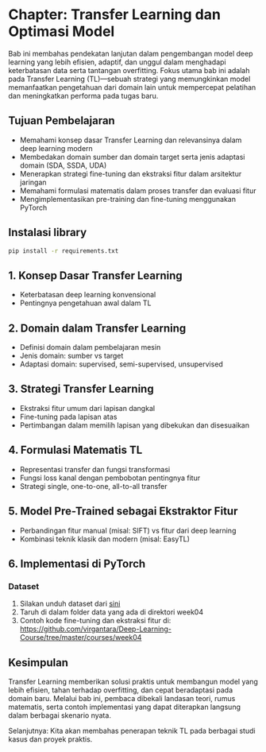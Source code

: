 # Chapter: Transfer Learning dan Optimasi Model

Bab ini membahas pendekatan lanjutan dalam pengembangan model deep learning yang lebih efisien, adaptif, dan unggul dalam menghadapi keterbatasan data serta tantangan overfitting. Fokus utama bab ini adalah pada Transfer Learning (TL)—sebuah strategi yang memungkinkan model memanfaatkan pengetahuan dari domain lain untuk mempercepat pelatihan dan meningkatkan performa pada tugas baru.

## Tujuan Pembelajaran

- Memahami konsep dasar Transfer Learning dan relevansinya dalam deep learning modern
- Membedakan domain sumber dan domain target serta jenis adaptasi domain (SDA, SSDA, UDA)
- Menerapkan strategi fine-tuning dan ekstraksi fitur dalam arsitektur jaringan
- Memahami formulasi matematis dalam proses transfer dan evaluasi fitur
- Mengimplementasikan pre-training dan fine-tuning menggunakan PyTorch

## Instalasi library
```cmd
pip install -r requirements.txt
```

## 1. Konsep Dasar Transfer Learning
- Keterbatasan deep learning konvensional
- Pentingnya pengetahuan awal dalam TL

## 2. Domain dalam Transfer Learning
- Definisi domain dalam pembelajaran mesin
- Jenis domain: sumber vs target
- Adaptasi domain: supervised, semi-supervised, unsupervised

## 3. Strategi Transfer Learning
- Ekstraksi fitur umum dari lapisan dangkal
- Fine-tuning pada lapisan atas
- Pertimbangan dalam memilih lapisan yang dibekukan dan disesuaikan

## 4. Formulasi Matematis TL
- Representasi transfer dan fungsi transformasi
- Fungsi loss kanal dengan pembobotan pentingnya fitur
- Strategi single, one-to-one, all-to-all transfer

## 5. Model Pre-Trained sebagai Ekstraktor Fitur
- Perbandingan fitur manual (misal: SIFT) vs fitur dari deep learning
- Kombinasi teknik klasik dan modern (misal: EasyTL)

## 6. Implementasi di PyTorch
### Dataset
1. Silakan unduh dataset dari [sini](https://drive.google.com/file/d/1C9VNnnQb9petAcc0AoiTV_F_Pc8oqXfI/view?usp=drive_link)
1. Taruh di dalam folder data yang ada di direktori week04
1. Contoh kode fine-tuning dan ekstraksi fitur di: https://github.com/virgantara/Deep-Learning-Course/tree/master/courses/week04



## Kesimpulan

Transfer Learning memberikan solusi praktis untuk membangun model yang lebih efisien, tahan terhadap overfitting, dan cepat beradaptasi pada domain baru. Melalui bab ini, pembaca dibekali landasan teori, rumus matematis, serta contoh implementasi yang dapat diterapkan langsung dalam berbagai skenario nyata.

Selanjutnya: Kita akan membahas penerapan teknik TL pada berbagai studi kasus dan proyek praktis.
